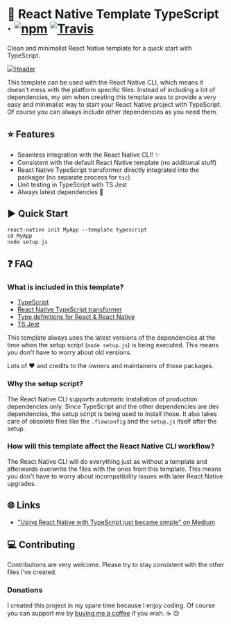 # :space_invader: React Native Template TypeScript · [![npm](https://img.shields.io/npm/v/react-native-template-typescript.svg)](https://www.npmjs.com/package/react-native-template-typescript) [![Travis](https://img.shields.io/travis/emin93/react-native-template-typescript.svg)](https://travis-ci.org/emin93/react-native-template-typescript)

Clean and minimalist React Native template for a quick start with TypeScript.

[![Header](https://cdn-images-1.medium.com/max/500/1*E9RnPOATuhjuNrlFkv5oSg.jpeg)](https://medium.com/@emin93/react-native-typescript-b965059109d3)

This template can be used with the React Native CLI, which means it doesn't mess with the platform specific files. Instead of including a lot of dependencies, my aim when creating this template was to provide a very easy and minimalist way to start your React Native project with TypeScript. Of course you can always include other dependencies as you need them.

## :star: Features

-   Seamless integration with the React Native CLI! :sparkles:
-   Consistent with the default React Native template (no additional stuff)
-   React Native TypeScript transformer directly integrated into the packager (no separate process for `tsc`)
-   Unit testing in TypeScript with TS Jest
-   Always latest dependencies :raised_hands:

## :arrow_forward: Quick Start

```
react-native init MyApp --template typescript
cd MyApp
node setup.js
```

## :question: FAQ

### What is included in this template?

-   [TypeScript](https://github.com/Microsoft/TypeScript)
-   [React Native TypeScript transformer](https://github.com/ds300/react-native-typescript-transformer)
-   [Type definitions for React & React Native](https://github.com/DefinitelyTyped/DefinitelyTyped)
-   [TS Jest](https://github.com/kulshekhar/ts-jest)

This template always uses the latest versions of the dependencies at the time when the setup script (`node setup.js`) is being executed. This means you don't have to worry about old versions.

Lots of :heart: and credits to the owners and maintainers of those packages.

### Why the setup script?

The React Native CLI supports automatic installation of production dependencies only. Since TypeScript and the other dependencies are dev dependencies, the setup script is being used to install those. It also takes care of obsolete files like the `.flowconfig` and the `setup.js` itself after the setup.

### How will this template affect the React Native CLI workflow?

The React Native CLI will do everything just as without a template and afterwards overwrite the files with the ones from this template. This means you don't have to worry about incompatibility issues with later React Native upgrades.

## :globe_with_meridians: Links

-   ["Using React Native with TypeScript just became simple" on Medium](https://medium.com/@emin93/react-native-typescript-b965059109d3)

## :computer: Contributing

Contributions are very welcome. Please try to stay consistent with the other files I've created.

### Donations

I created this project in my spare time because I enjoy coding. Of course you can support me by [buying me a coffee](https://www.paypal.me/emin93) if you wish. :coffee: :relieved:

